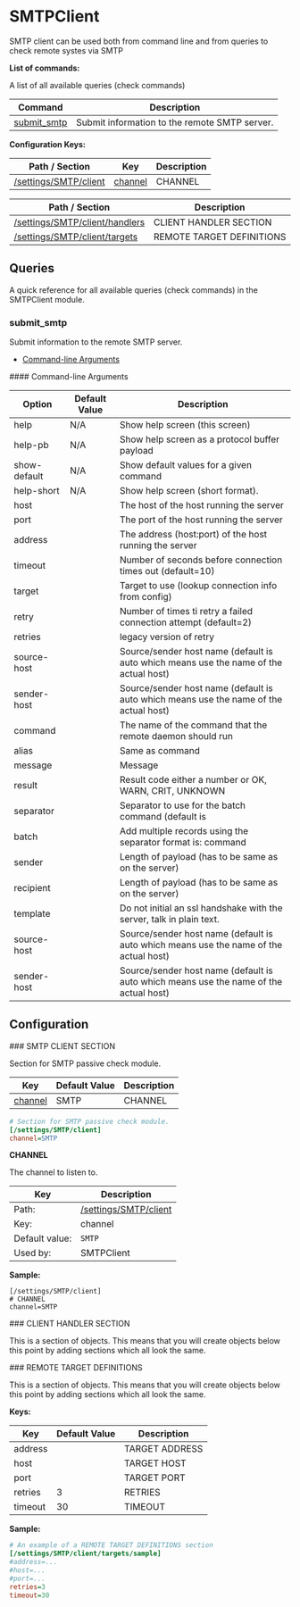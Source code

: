# SMTPClient

SMTP client can be used both from command line and from queries to check remote systes via SMTP



**List of commands:**

A list of all available queries (check commands)

| Command                     | Description                                   |
|-----------------------------|-----------------------------------------------|
| [submit_smtp](#submit_smtp) | Submit information to the remote SMTP server. |




**Configuration Keys:**



    
    
    
| Path / Section                                  | Key                                       | Description |
|-------------------------------------------------|-------------------------------------------|-------------|
| [/settings/SMTP/client](#/settings/SMTP/client) | [channel](#/settings/SMTP/client_channel) | CHANNEL     |


| Path / Section                                                    | Description               |
|-------------------------------------------------------------------|---------------------------|
| [/settings/SMTP/client/handlers](#/settings/SMTP/client/handlers) | CLIENT HANDLER SECTION    |
| [/settings/SMTP/client/targets](#/settings/SMTP/client/targets)   | REMOTE TARGET DEFINITIONS |



## Queries

A quick reference for all available queries (check commands) in the SMTPClient module.

### submit_smtp

Submit information to the remote SMTP server.


* [Command-line Arguments](#submit_smtp_options)





<a name="submit_smtp_help"/>

<a name="submit_smtp_help-pb"/>

<a name="submit_smtp_show-default"/>

<a name="submit_smtp_help-short"/>

<a name="submit_smtp_host"/>

<a name="submit_smtp_port"/>

<a name="submit_smtp_address"/>

<a name="submit_smtp_timeout"/>

<a name="submit_smtp_target"/>

<a name="submit_smtp_retry"/>

<a name="submit_smtp_retries"/>

<a name="submit_smtp_source-host"/>

<a name="submit_smtp_sender-host"/>

<a name="submit_smtp_command"/>

<a name="submit_smtp_alias"/>

<a name="submit_smtp_message"/>

<a name="submit_smtp_result"/>

<a name="submit_smtp_separator"/>

<a name="submit_smtp_batch"/>

<a name="submit_smtp_sender"/>

<a name="submit_smtp_recipient"/>

<a name="submit_smtp_template"/>

<a name="submit_smtp_source-host"/>

<a name="submit_smtp_sender-host"/>

<a name="submit_smtp_options"/>
#### Command-line Arguments


| Option       | Default Value | Description                                                                           |
|--------------|---------------|---------------------------------------------------------------------------------------|
| help         | N/A           | Show help screen (this screen)                                                        |
| help-pb      | N/A           | Show help screen as a protocol buffer payload                                         |
| show-default | N/A           | Show default values for a given command                                               |
| help-short   | N/A           | Show help screen (short format).                                                      |
| host         |               | The host of the host running the server                                               |
| port         |               | The port of the host running the server                                               |
| address      |               | The address (host:port) of the host running the server                                |
| timeout      |               | Number of seconds before connection times out (default=10)                            |
| target       |               | Target to use (lookup connection info from config)                                    |
| retry        |               | Number of times ti retry a failed connection attempt (default=2)                      |
| retries      |               | legacy version of retry                                                               |
| source-host  |               | Source/sender host name (default is auto which means use the name of the actual host) |
| sender-host  |               | Source/sender host name (default is auto which means use the name of the actual host) |
| command      |               | The name of the command that the remote daemon should run                             |
| alias        |               | Same as command                                                                       |
| message      |               | Message                                                                               |
| result       |               | Result code either a number or OK, WARN, CRIT, UNKNOWN                                |
| separator    |               | Separator to use for the batch command (default is |)                                 |
| batch        |               | Add multiple records using the separator format is: command|result|message            |
| sender       |               | Length of payload (has to be same as on the server)                                   |
| recipient    |               | Length of payload (has to be same as on the server)                                   |
| template     |               | Do not initial an ssl handshake with the server, talk in plain text.                  |
| source-host  |               | Source/sender host name (default is auto which means use the name of the actual host) |
| sender-host  |               | Source/sender host name (default is auto which means use the name of the actual host) |






## Configuration

<a name="/settings/SMTP/client"/>
### SMTP CLIENT SECTION

Section for SMTP passive check module.




| Key                                       | Default Value | Description |
|-------------------------------------------|---------------|-------------|
| [channel](#/settings/SMTP/client_channel) | SMTP          | CHANNEL     |



```ini
# Section for SMTP passive check module.
[/settings/SMTP/client]
channel=SMTP

```




<a name="/settings/SMTP/client_channel"/>

**CHANNEL**

The channel to listen to.





| Key            | Description                                     |
|----------------|-------------------------------------------------|
| Path:          | [/settings/SMTP/client](#/settings/SMTP/client) |
| Key:           | channel                                         |
| Default value: | `SMTP`                                          |
| Used by:       | SMTPClient                                      |


**Sample:**

```
[/settings/SMTP/client]
# CHANNEL
channel=SMTP
```


<a name="/settings/SMTP/client/handlers"/>
### CLIENT HANDLER SECTION




This is a section of objects. This means that you will create objects below this point by adding sections which all look the same.






<a name="/settings/SMTP/client/targets"/>
### REMOTE TARGET DEFINITIONS




This is a section of objects. This means that you will create objects below this point by adding sections which all look the same.


**Keys:**


| Key     | Default Value | Description    |
|---------|---------------|----------------|
| address |               | TARGET ADDRESS |
| host    |               | TARGET HOST    |
| port    |               | TARGET PORT    |
| retries | 3             | RETRIES        |
| timeout | 30            | TIMEOUT        |


**Sample:**

```ini
# An example of a REMOTE TARGET DEFINITIONS section
[/settings/SMTP/client/targets/sample]
#address=...
#host=...
#port=...
retries=3
timeout=30

```






